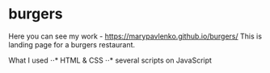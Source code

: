 # burgers
Here you can see my work - https://marypavlenko.github.io/burgers/ 
This is landing page for a burgers restaurant.

What I used
⋅⋅* HTML & CSS
⋅⋅* several scripts on JavaScript

